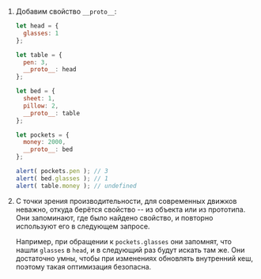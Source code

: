 
1. Добавим свойство `__proto__`:

    ```js run
    let head = {
      glasses: 1
    };

    let table = {
      pen: 3,
      __proto__: head
    };

    let bed = {
      sheet: 1,
      pillow: 2,
      __proto__: table
    };

    let pockets = {
      money: 2000,
      __proto__: bed
    };

    alert( pockets.pen ); // 3
    alert( bed.glasses ); // 1
    alert( table.money ); // undefined
    ```

2. С точки зрения производительности, для современных движков неважно, откуда берётся свойство -- из объекта или из прототипа. Они запоминают, где было найдено свойство, и повторно используют его в следующем запросе.

    Например, при обращении к `pockets.glasses` они запомнят, что нашли `glasses` в `head`, и в следующий раз будут искать там же. Они достаточно умны, чтобы при изменениях обновлять внутренний кеш, поэтому такая оптимизация безопасна.
